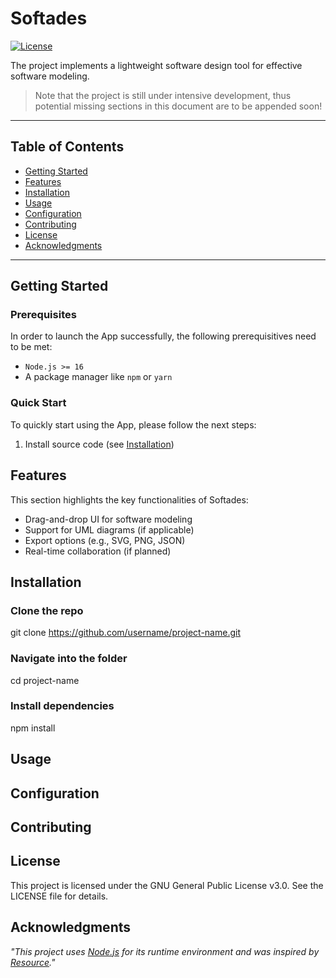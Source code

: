 # **Softades**

[![License](https://img.shields.io/badge/License-GNU-blue.svg)](LICENSE)

The project implements a lightweight software design tool for effective software modeling.

> Note that the project is still under intensive development, thus potential missing sections in this document are to be appended soon!

---

## **Table of Contents**
- [Getting Started](#getting-started)
- [Features](#features)
- [Installation](#installation)
- [Usage](#usage)
- [Configuration](#configuration)
- [Contributing](#contributing)
- [License](#license)
- [Acknowledgments](#acknowledgments)

---

## **Getting Started**
### **Prerequisites**

In order to launch the App successfully, the following prerequisitives need to be met:

- `Node.js >= 16`
- A package manager like `npm` or `yarn`


### **Quick Start**

To quickly start using the App, please follow the next steps:

1. Install source code (see [Installation](#installation))

## **Features**
This section highlights the key functionalities of Softades:

- Drag-and-drop UI for software modeling
- Support for UML diagrams (if applicable)
- Export options (e.g., SVG, PNG, JSON)
- Real-time collaboration (if planned)


## **Installation**

### Clone the repo
git clone https://github.com/username/project-name.git

### Navigate into the folder
cd project-name

### Install dependencies
npm install

## **Usage**

## **Configuration**

## **Contributing**

## **License**

This project is licensed under the GNU General Public License v3.0.  See the LICENSE file for details.

## **Acknowledgments**


*"This project uses [Node.js](https://nodejs.org) for its runtime environment and was inspired by [Resource](https://example.com)."*